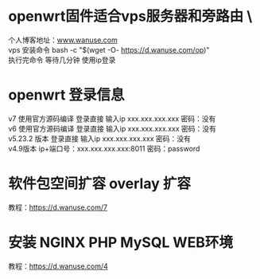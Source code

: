 # openwrt固件适合vps服务器和旁路由 \
个人博客地址：www.wanuse.com \
vps 安装命令 bash -c "$(wget -O- https://d.wanuse.com/op)" \
执行完命令 等待几分钟  使用ip登录 



# openwrt 登录信息
v7 使用官方源码编译  登录直接 输入ip xxx.xxx.xxx.xxx  密码：没有 \
v6 使用官方源码编译  登录直接 输入ip xxx.xxx.xxx.xxx  密码：没有 \
v5.23.2 版本 登录直接 输入ip xxx.xxx.xxx.xxx  密码：没有 \
v4.9版本 ip+端口号：xxx.xxx.xxx.xxx:8011 密码：password 
 


# 软件包空间扩容 overlay 扩容
教程：https://d.wanuse.com/7

# 安装 NGINX  PHP  MySQL WEB环境
教程：https://d.wanuse.com/4
